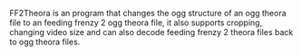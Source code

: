 FF2Theora is an program that changes the ogg structure of an ogg theora file to an feeding frenzy 2 ogg theora file, it also supports cropping, changing video size and can also decode feeding frenzy 2 theora files back to ogg theora files.

